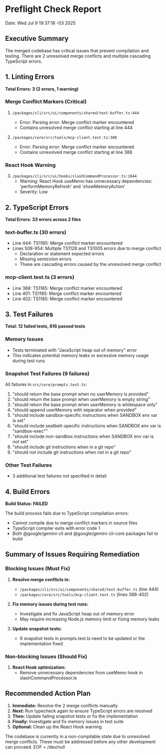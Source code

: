 # Preflight Check Report

Date: Wed Jul 9 19:37:18 -03 2025

## Executive Summary

The merged codebase has critical issues that prevent compilation and testing. There are 2 unresolved merge conflicts and multiple cascading TypeScript errors.

## 1. Linting Errors

**Total Errors: 3 (2 errors, 1 warning)**

### Merge Conflict Markers (Critical)

1. `/packages/cli/src/ui/components/shared/text-buffer.ts:444`
   - Error: Parsing error: Merge conflict marker encountered
   - Contains unresolved merge conflict starting at line 444

2. `/packages/core/src/tools/mcp-client.test.ts:388`
   - Error: Parsing error: Merge conflict marker encountered
   - Contains unresolved merge conflict starting at line 388

### React Hook Warning

3. `/packages/cli/src/ui/hooks/slashCommandProcessor.ts:1644`
   - Warning: React Hook useMemo has unnecessary dependencies: 'performMemoryRefresh' and 'showMemoryAction'
   - Severity: Low

## 2. TypeScript Errors

**Total Errors: 33 errors across 2 files**

### text-buffer.ts (30 errors)

- Line 444: TS1185: Merge conflict marker encountered
- Lines 508-954: Multiple TS1128 and TS1005 errors due to merge conflict
  - Declaration or statement expected errors
  - Missing semicolon errors
  - These are cascading errors caused by the unresolved merge conflict

### mcp-client.test.ts (3 errors)

- Line 388: TS1185: Merge conflict marker encountered
- Line 401: TS1185: Merge conflict marker encountered
- Line 402: TS1185: Merge conflict marker encountered

## 3. Test Failures

**Total: 12 failed tests, 816 passed tests**

### Memory Issues

- Tests terminated with "JavaScript heap out of memory" error
- This indicates potential memory leaks or excessive memory usage during test runs

### Snapshot Test Failures (9 failures)

All failures in `src/core/prompts.test.ts`:

1. "should return the base prompt when no userMemory is provided"
2. "should return the base prompt when userMemory is empty string"
3. "should return the base prompt when userMemory is whitespace only"
4. "should append userMemory with separator when provided"
5. "should include sandbox-specific instructions when SANDBOX env var is set"
6. "should include seatbelt-specific instructions when SANDBOX env var is "sandbox-exec""
7. "should include non-sandbox instructions when SANDBOX env var is not set"
8. "should include git instructions when in a git repo"
9. "should not include git instructions when not in a git repo"

### Other Test Failures

- 3 additional test failures not specified in detail

## 4. Build Errors

**Build Status: FAILED**

The build process fails due to TypeScript compilation errors:

- Cannot compile due to merge conflict markers in source files
- TypeScript compiler exits with error code 1
- Both @google/gemini-cli and @google/gemini-cli-core packages fail to build

## Summary of Issues Requiring Remediation

### Blocking Issues (Must Fix)

1. **Resolve merge conflicts in:**
   - `/packages/cli/src/ui/components/shared/text-buffer.ts` (line 444)
   - `/packages/core/src/tools/mcp-client.test.ts` (lines 388-402)

2. **Fix memory issues during test runs:**
   - Investigate and fix JavaScript heap out of memory error
   - May require increasing Node.js memory limit or fixing memory leaks

3. **Update snapshot tests:**
   - 9 snapshot tests in prompts.test.ts need to be updated or the implementation fixed

### Non-blocking Issues (Should Fix)

1. **React Hook optimization:**
   - Remove unnecessary dependencies from useMemo hook in slashCommandProcessor.ts

## Recommended Action Plan

1. **Immediate:** Resolve the 2 merge conflicts manually
2. **Next:** Run typecheck again to ensure TypeScript errors are resolved
3. **Then:** Update failing snapshot tests or fix the implementation
4. **Finally:** Investigate and fix memory issues in test suite
5. **Optional:** Clean up the React Hook warning

The codebase is currently in a non-compilable state due to unresolved merge conflicts. These must be addressed before any other development can proceed.
EOF < /dev/null
